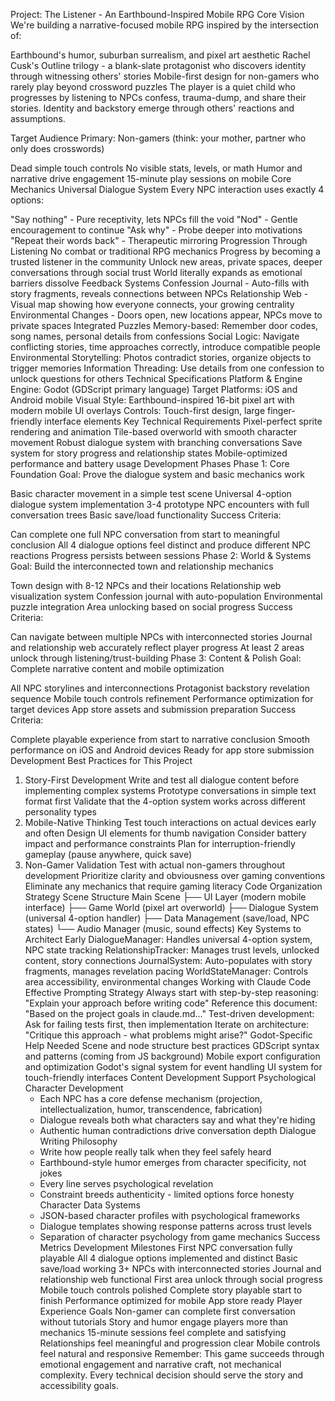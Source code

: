 Project: The Listener - An Earthbound-Inspired Mobile RPG
Core Vision
We're building a narrative-focused mobile RPG inspired by the intersection of:

Earthbound's humor, suburban surrealism, and pixel art aesthetic
Rachel Cusk's Outline trilogy - a blank-slate protagonist who discovers identity through witnessing others' stories
Mobile-first design for non-gamers who rarely play beyond crossword puzzles
The player is a quiet child who progresses by listening to NPCs confess, trauma-dump, and share their stories. Identity and backstory emerge through others' reactions and assumptions.

Target Audience
Primary: Non-gamers (think: your mother, partner who only does crosswords)

Dead simple touch controls
No visible stats, levels, or math
Humor and narrative drive engagement
15-minute play sessions on mobile
Core Mechanics
Universal Dialogue System
Every NPC interaction uses exactly 4 options:

"Say nothing" - Pure receptivity, lets NPCs fill the void
"Nod" - Gentle encouragement to continue
"Ask why" - Probe deeper into motivations
"Repeat their words back" - Therapeutic mirroring
Progression Through Listening
No combat or traditional RPG mechanics
Progress by becoming a trusted listener in the community
Unlock new areas, private spaces, deeper conversations through social trust
World literally expands as emotional barriers dissolve
Feedback Systems
Confession Journal - Auto-fills with story fragments, reveals connections between NPCs
Relationship Web - Visual map showing how everyone connects, your growing centrality
Environmental Changes - Doors open, new locations appear, NPCs move to private spaces
Integrated Puzzles
Memory-based: Remember door codes, song names, personal details from confessions
Social Logic: Navigate conflicting stories, time approaches correctly, introduce compatible people
Environmental Storytelling: Photos contradict stories, organize objects to trigger memories
Information Threading: Use details from one confession to unlock questions for others
Technical Specifications
Platform & Engine
Engine: Godot (GDScript primary language)
Target Platforms: iOS and Android mobile
Visual Style: Earthbound-inspired 16-bit pixel art with modern mobile UI overlays
Controls: Touch-first design, large finger-friendly interface elements
Key Technical Requirements
Pixel-perfect sprite rendering and animation
Tile-based overworld with smooth character movement
Robust dialogue system with branching conversations
Save system for story progress and relationship states
Mobile-optimized performance and battery usage
Development Phases
Phase 1: Core Foundation
Goal: Prove the dialogue system and basic mechanics work

Basic character movement in a simple test scene
Universal 4-option dialogue system implementation
3-4 prototype NPC encounters with full conversation trees
Basic save/load functionality
Success Criteria:

Can complete one full NPC conversation from start to meaningful conclusion
All 4 dialogue options feel distinct and produce different NPC reactions
Progress persists between sessions
Phase 2: World & Systems
Goal: Build the interconnected town and relationship mechanics

Town design with 8-12 NPCs and their locations
Relationship web visualization system
Confession journal with auto-population
Environmental puzzle integration
Area unlocking based on social progress
Success Criteria:

Can navigate between multiple NPCs with interconnected stories
Journal and relationship web accurately reflect player progress
At least 2 areas unlock through listening/trust-building
Phase 3: Content & Polish
Goal: Complete narrative content and mobile optimization

All NPC storylines and interconnections
Protagonist backstory revelation sequence
Mobile touch controls refinement
Performance optimization for target devices
App store assets and submission preparation
Success Criteria:

Complete playable experience from start to narrative conclusion
Smooth performance on iOS and Android devices
Ready for app store submission
Development Best Practices for This Project

1. Story-First Development
   Write and test all dialogue content before implementing complex systems
   Prototype conversations in simple text format first
   Validate that the 4-option system works across different personality types
2. Mobile-Native Thinking
   Test touch interactions on actual devices early and often
   Design UI elements for thumb navigation
   Consider battery impact and performance constraints
   Plan for interruption-friendly gameplay (pause anywhere, quick save)
3. Non-Gamer Validation
   Test with actual non-gamers throughout development
   Prioritize clarity and obviousness over gaming conventions
   Eliminate any mechanics that require gaming literacy
   Code Organization Strategy
   Scene Structure
   Main Scene
   ├── UI Layer (modern mobile interface)
   ├── Game World (pixel art overworld)
   ├── Dialogue System (universal 4-option handler)
   ├── Data Management (save/load, NPC states)
   └── Audio Manager (music, sound effects)
   Key Systems to Architect Early
   DialogueManager: Handles universal 4-option system, NPC state tracking
   RelationshipTracker: Manages trust levels, unlocked content, story connections
   JournalSystem: Auto-populates with story fragments, manages revelation pacing
   WorldStateManager: Controls area accessibility, environmental changes
   Working with Claude Code
   Effective Prompting Strategy
   Always start with step-by-step reasoning: "Explain your approach before writing code"
   Reference this document: "Based on the project goals in claude.md..."
   Test-driven development: Ask for failing tests first, then implementation
   Iterate on architecture: "Critique this approach - what problems might arise?"
   Godot-Specific Help Needed
   Scene and node structure best practices
   GDScript syntax and patterns (coming from JS background)
   Mobile export configuration and optimization
   Godot's signal system for event handling
   UI system for touch-friendly interfaces
   Content Development Support
   Psychological Character Development
     - Each NPC has a core defense mechanism (projection, intellectualization, humor, transcendence, fabrication)
     - Dialogue reveals both what characters say and what they're hiding
     - Authentic human contradictions drive conversation depth
   Dialogue Writing Philosophy
     - Write how people really talk when they feel safely heard
     - Earthbound-style humor emerges from character specificity, not jokes
     - Every line serves psychological revelation
     - Constraint breeds authenticity - limited options force honesty
   Character Data Systems
     - JSON-based character profiles with psychological frameworks
     - Dialogue templates showing response patterns across trust levels
     - Separation of character psychology from game mechanics
   Success Metrics
   Development Milestones
   First NPC conversation fully playable
   All 4 dialogue options implemented and distinct
   Basic save/load working
   3+ NPCs with interconnected stories
   Journal and relationship web functional
   First area unlock through social progress
   Mobile touch controls polished
   Complete story playable start to finish
   Performance optimized for mobile
   App store ready
   Player Experience Goals
   Non-gamer can complete first conversation without tutorials
   Story and humor engage players more than mechanics
   15-minute sessions feel complete and satisfying
   Relationships feel meaningful and progression clear
   Mobile controls feel natural and responsive
   Remember: This game succeeds through emotional engagement and narrative craft, not mechanical complexity. Every technical decision should serve the story and accessibility goals.
